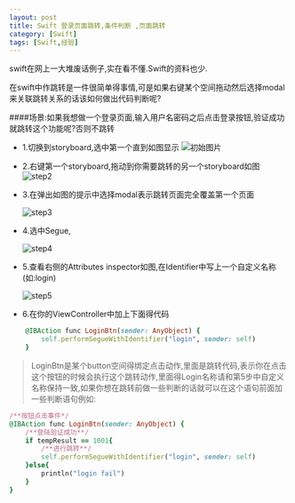 ```yaml
---
layout: post
title: Swift 登录页面跳转,条件判断 ,页面跳转
category: [Swift]
tags: [Swift,经验]
---
```

swift在网上一大堆废话例子,实在看不懂.Swift的资料也少.

在swift中作跳转是一件很简单得事情,可是如果右键某个空间拖动然后选择modal来关联跳转关系的话该如何做出代码判断呢?

####场景:如果我想做一个登录页面,输入用户名密码之后点击登录按钮,验证成功就跳转这个功能呢?否则不跳转

* 1.切换到storyboard,选中第一个直到如图显示
	![初始图片](http://woowen.qiniudn.com/AAD4A83A-251A-4BA6-A8B1-B0A484B21816.png)
* 2.右键第一个storyboard,拖动到你需要跳转的另一个storyboard如图
	![step2](http://woowen.qiniudn.com/73C34EFC-0B57-424F-99B0-9A34DF5609F6.png)

* 3.在弹出如图的提示中选择modal表示跳转页面完全覆盖第一个页面

	![step3](http://woowen.qiniudn.com/8A790850-7032-4ECC-B36B-E794F0E688B2.png)

* 4.选中Segue,

	![step4](http://woowen.qiniudn.com/BA0E93C4-8412-4A67-B3CD-6322E75AD304.png)
	
* 5.查看右侧的Attributes inspector如图,在Identifier中写上一个自定义名称(如:login)

	![step5](http://woowen.qiniudn.com/894A6013-5B60-428F-987E-9D8A143E1157.png)
		
* 6.在你的ViewController中加上下面得代码

```ruby
    @IBAction func LoginBtn(sender: AnyObject) {
		self.performSegueWithIdentifier("login", sender: self)
    }    
```	
>LoginBtn是某个button空间得绑定点击动作,里面是跳转代码,表示你在点击这个按钮的时候会执行这个跳转动作,里面得Login名称请和第5步中自定义名称保持一致,如果你想在跳转前做一些判断的话就可以在这个语句前面加一些判断语句例如:

```ruby
/**按钮点击事件*/
@IBAction func LoginBtn(sender: AnyObject) {
	/**登陆验证成功**/
	if tempResult == 1001{
		/**进行跳转**/
		self.performSegueWithIdentifier("login", sender: self)
	}else{
		println("login fail")
	}
}
```


	